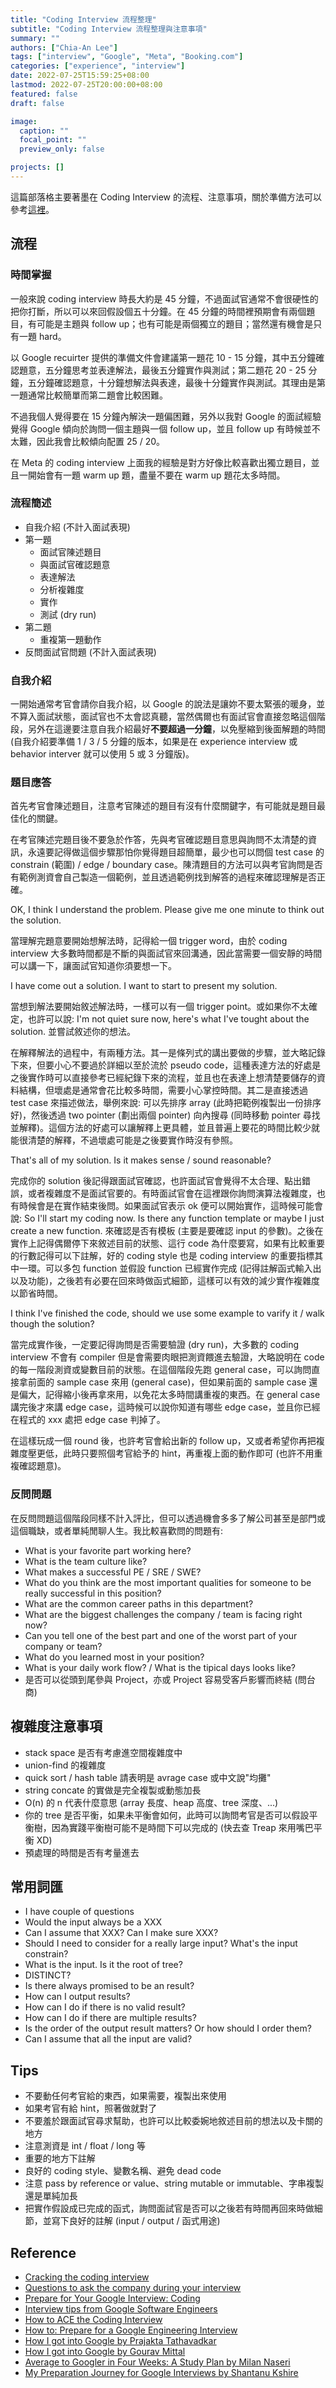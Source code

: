 ```yaml
---
title: "Coding Interview 流程整理"
subtitle: "Coding Interview 流程整理與注意事項"
summary: ""
authors: ["Chia-An Lee"]
tags: ["interview", "Google", "Meta", "Booking.com"]
categories: ["experience", "interview"]
date: 2022-07-25T15:59:25+08:00
lastmod: 2022-07-25T20:00:00+08:00
featured: false
draft: false

image:
  caption: ""
  focal_point: ""
  preview_only: false

projects: []
---
```


這篇部落格主要著墨在 Coding Interview 的流程、注意事項，關於準備方法可以參考[這裡](https://calee.xyz/post/2022_get_jobs/#coding-interview)。

## 流程

### 時間掌握

一般來說 coding interview 時長大約是 45 分鐘，不過面試官通常不會很硬性的把你打斷，所以可以來回假設個五十分鐘。在 45 分鐘的時間裡預期會有兩個題目，有可能是主題與 follow up；也有可能是兩個獨立的題目；當然還有機會是只有一題 hard。

以 Google recuirter 提供的準備文件會建議第一題花 10 - 15 分鐘，其中五分鐘確認題意，五分鐘思考並表達解法，最後五分鐘實作與測試；第二題花 20 - 25 分鐘，五分鐘確認題意，十分鐘想解法與表達，最後十分鐘實作與測試。其理由是第一題通常比較簡單而第二題會比較困難。

不過我個人覺得要在 15 分鐘內解決一題偏困難，另外以我對 Google 的面試經驗覺得 Google 傾向於詢問一個主題與一個 follow up，並且 follow up 有時候並不太難，因此我會比較傾向配置 25 / 20。

在 Meta 的 coding interview 上面我的經驗是對方好像比較喜歡出獨立題目，並且一開始會有一題 warm up 題，盡量不要在 warm up 題花太多時間。

### 流程簡述

* 自我介紹 (不計入面試表現)
* 第一題
  * 面試官陳述題目
  * 與面試官確認題意
  * 表達解法
  * 分析複雜度
  * 實作
  * 測試 (dry run)
* 第二題
  * 重複第一題動作
* 反問面試官問題 (不計入面試表現)

### 自我介紹

一開始通常考官會請你自我介紹，以 Google 的說法是讓妳不要太緊張的暖身，並不算入面試狀態，面試官也不太會認真聽，當然偶爾也有面試官會直接忽略這個階段，另外在這邊要注意自我介紹最好**不要超過一分鐘**，以免壓縮到後面解題的時間 (自我介紹要準備 1 / 3 / 5 分鐘的版本，如果是在 experience interview 或 behavior interver 就可以使用 5 或 3 分鐘版)。

### 題目應答

首先考官會陳述題目，注意考官陳述的題目有沒有什麼關鍵字，有可能就是題目最佳化的關鍵。

在考官陳述完題目後不要急於作答，先與考官確認題目意思與詢問不太清楚的資訊，永遠要記得做這個步驟那怕你覺得題目超簡單，最少也可以問個 test case 的 constrain (範圍) / edge / boundary case。陳清題目的方法可以與考官詢問是否有範例測資會自己製造一個範例，並且透過範例找到解答的過程來確認理解是否正確。

OK, I think I understand the problem. Please give me one minute to think out the solution.

當理解完題意要開始想解法時，記得給一個 trigger word，由於 coding interview 大多數時間都是不斷的與面試官來回溝通，因此當需要一個安靜的時間可以講一下，讓面試官知道你須要想一下。

I have come out a solution. I want to start to present my solution.

當想到解法要開始敘述解法時，一樣可以有一個 trigger point。或如果你不太確定，也許可以說: I'm not quiet sure now, here's what I've tought about the solution. 並嘗試敘述你的想法。

在解釋解法的過程中，有兩種方法。其一是條列式的講出要做的步驟，並大略記錄下來，但要小心不要過於詳細以至於流於 pseudo code，這種表達方法的好處是之後實作時可以直接參考已經紀錄下來的流程，並且也在表達上想清楚要儲存的資料結構，但壞處是通常會花比較多時間，需要小心掌控時間。其二是直接透過 test case 來描述做法，舉例來說: 可以先排序 array (此時把範例複製出一份排序好)，然後透過 two pointer (劃出兩個 pointer) 向內搜尋 (同時移動 pointer 尋找並解釋)。這個方法的好處可以讓解釋上更具體，並且普遍上要花的時間比較少就能很清楚的解釋，不過壞處可能是之後要實作時沒有參照。

That's all of my solution. Is it makes sense / sound reasonable?

完成你的 solution 後記得跟面試官確認，也許面試官會覺得不太合理、點出錯誤，或者複雜度不是面試官要的。有時面試官會在這裡跟你詢問演算法複雜度，也有時候會是在實作結束後問。如果面試官表示 ok 便可以開始實作，這時候可能會說: So I'll start my coding now. Is there any function template or maybe I just create a new function. 來確認是否有模板 (主要是要確認 input 的參數)。之後在實作上記得偶爾停下來敘述目前的狀態、這行 code 為什麼要寫，如果有比較重要的行數記得可以下註解，好的 coding style 也是 coding interview 的重要指標其中一環。可以多包 function 並假設 function 已經實作完成 (記得註解函式輸入出以及功能)，之後若有必要在回來時做函式細節，這樣可以有效的減少實作複雜度以節省時間。

I think I've finished the code, should we use some example to varify it / walk though the solution?

當完成實作後，一定要記得詢問是否需要驗證 (dry run)，大多數的 coding interview 不會有 compiler 但是會需要肉眼把測資餵進去驗證，大略說明在 code 的每一階段測資或變數目前的狀態。在這個階段先跑 general case，可以詢問直接拿前面的 sample case 來用 (general case)，但如果前面的 sample case 還是偏大，記得縮小後再拿來用，以免花太多時間講重複的東西。在 general case 講完後才來講 edge case，這時候可以說你知道有哪些 edge case，並且你已經在程式的 xxx 處把 edge case 判掉了。

在這樣玩成一個 round 後，也許考官會給出新的 follow up，又或者希望你再把複雜度壓更低，此時只要照個考官給予的 hint，再重複上面的動作即可 (也許不用重複確認題意)。

### 反問問題

在反問問題這個階段同樣不計入評比，但可以透過機會多多了解公司甚至是部門或這個職缺，或者單純閒聊人生。我比較喜歡問的問題有:

* What is your favorite part working here?
* What is the team culture like?
* What makes a successful PE / SRE / SWE?
* What do you think are the most important qualities for someone to be really successful in this position?
* What are the common career paths in this department?
* What are the biggest challenges the company / team is facing right now?
* Can you tell one of the best part and one of the worst part of your company or team?
* What do you learned most in your position?
* What is your daily work flow? / What is the tipical days looks like?
* 是否可以從頭到尾參與 Project，亦或 Project 容易受客戶影響而終結 (問台商)

## 複雜度注意事項

* stack space 是否有考慮進空間複雜度中
* union-find 的複雜度
* quick sort / hash table 請表明是 avrage case 或中文說"均攤"
* string concate 的實做是完全複製或動態加長
* O(n) 的 n 代表什麼意思 (array 長度、heap 高度、tree 深度、...)
* 你的 tree 是否平衡，如果未平衡會如何，此時可以詢問考官是否可以假設平衡樹，因為實踐平衡樹可能不是時間下可以完成的 (快去查 Treap 來用嘴巴平衡 XD)
* 預處理的時間是否有考量進去

## 常用詞匯

* I have couple of questions
* Would the input always be a XXX
* Can I assume that XXX? Can I make sure XXX?
* Should I need to consider for a really large input? What's the input constrain?
* What is the input. Is it the root of tree?
* DISTINCT?
* Is there always promised to be an result?
* How can I output results?
* How can I do if there is no valid result?
* How can I do if there are multiple results?
* Is the order of the output result matters? Or how should I order them?
* Can I assume that all the input are valid?

## Tips

* 不要動任何考官給的東西，如果需要，複製出來使用
* 如果考官有給 hint，照著做就對了
* 不要羞於跟面試官尋求幫助，也許可以比較委婉地敘述目前的想法以及卡關的地方
* 注意測資是 int / float / long 等
* 重要的地方下註解
* 良好的 coding style、變數名稱、避免 dead code
* 注意 pass by reference or value、string mutable or immutable、字串複製還是單純加長
* 把實作假設成已完成的函式，詢問面試官是否可以之後若有時間再回來時做細節，並寫下良好的註解 (input / output / 函式用途)

## Reference

* [Cracking the coding interview](https://www.booksfree.org/cracking-the-coding-interview-6th-edition-189-programming-questions-and-solutions-pdf/)
* [Questions to ask the company during your interview](https://github.com/viraptor/reverse-interview)
* [Prepare for Your Google Interview: Coding](https://www.youtube.com/watch?v=6ZZX9iIgFoo)
* [Interview tips from Google Software Engineers](https://www.youtube.com/watch?v=XOtrOSatBoY)
* [How to ACE the Coding Interview](https://www.hackerearth.com/blog/developers/ace-coding-interviews/)
* [How to: Prepare for a Google Engineering Interview](https://www.youtube.com/watch?v=ko-KkSmp-Lk)
* [How I got into Google by Prajakta Tathavadkar](https://medium.com/@praajaktaa/how-i-got-into-google-161c97913b8b)
* [How I got into Google by Gourav Mittal](https://gourav-mittal.medium.com/how-i-got-into-google-a7d92f581951)
* [Average to Googler in Four Weeks: A Study Plan by Milan Naseri](https://www.linkedin.com/pulse/average-googler-four-weeks-study-plan-milad-naseri/)
* [My Preparation Journey for Google Interviews by Shantanu Kshire](https://medium.com/swlh/my-preparation-journey-for-google-interviews-f41e2dc3cdf9)
